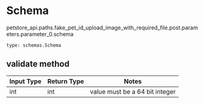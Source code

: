 # Schema
petstore_api.paths.fake_pet_id_upload_image_with_required_file.post.parameters.parameter_0.schema
```
type: schemas.Schema
```

## validate method
Input Type | Return Type | Notes
------------ | ------------- | -------------
int | int | value must be a 64 bit integer
